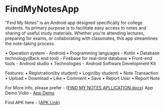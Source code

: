﻿# FindMyNotesApp
“Find My Notes” is an Android app designed specifically for college students. Its primary purpose is to facilitate easy access to notes and sharing of useful study materials. Whether you’re attending lectures, preparing for exams, or collaborating with classmates, this app streamlines the note-taking process.

•	Operation system - Android
•	Programming languages - Kotlin
•	Database technology(Back end tool) - Firebase for real-time database
•	Front-end tools -	Android studio
•	Technologies - Android Software Development Kit

Features:
•	Registration(by student)
•	Login(by student)
•	Note Transaction
•	Upload
•	Download
•	Like
•	Comment
•	Save
• Report User
•	Report Note

For More info, please prefer - ([FIND MY NOTES APLLICATION.docx](https://github.com/ksaverdekar3009/find_my_notes/raw/main/FIND%20MY%20NOTES%20APLLICATION.docx))
App Demo Vidio - [App Demo](https://github.com/ksaverdekar3009/find_my_notes/raw/main/App%20Demo.mp4)

Find APK here - ([APK Link](https://github.com/ksaverdekar3009/find_my_notes/raw/main/app/debug/app-debug.apk))
